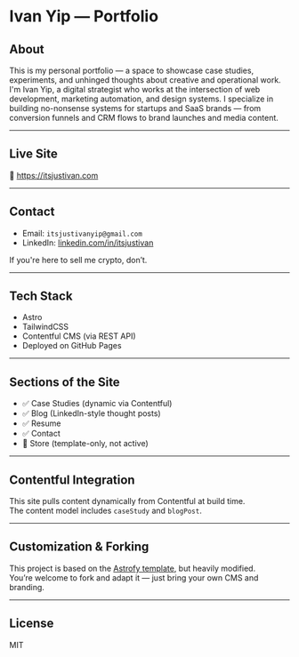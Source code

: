 # Ivan Yip — Portfolio

## About

This is my personal portfolio — a space to showcase case studies, experiments, and unhinged thoughts about creative and operational work.  
I'm Ivan Yip, a digital strategist who works at the intersection of web development, marketing automation, and design systems. I specialize in building no-nonsense systems for startups and SaaS brands — from conversion funnels and CRM flows to brand launches and media content.

---

## Live Site

🔗 https://itsjustivan.com

---

## Contact

- Email: `itsjustivanyip@gmail.com`
- LinkedIn: [linkedin.com/in/itsjustivan](https://www.linkedin.com/in/itsjustivan)

If you're here to sell me crypto, don’t.

---

## Tech Stack

- Astro
- TailwindCSS
- Contentful CMS (via REST API)
- Deployed on GitHub Pages

---

## Sections of the Site

- ✅ Case Studies (dynamic via Contentful)
- ✅ Blog (LinkedIn-style thought posts)
- ✅ Resume
- ✅ Contact
- 🔲 Store (template-only, not active)

---

## Contentful Integration

This site pulls content dynamically from Contentful at build time.  
The content model includes `caseStudy` and `blogPost`.

---

## Customization & Forking

This project is based on the [Astrofy template](https://github.com/onwidget/astrofy), but heavily modified.  
You’re welcome to fork and adapt it — just bring your own CMS and branding.

---

## License

MIT
